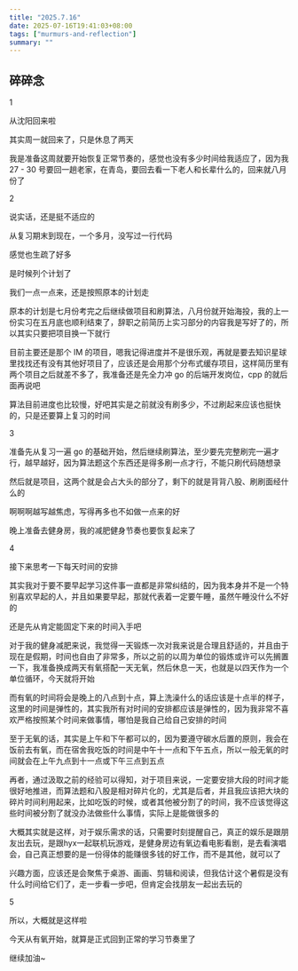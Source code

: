```yaml
---
title: "2025.7.16"
date: 2025-07-16T19:41:03+08:00
tags: ["murmurs-and-reflection"]
summary: ""
---
```

## 碎碎念
1

从沈阳回来啦

其实周一就回来了，只是休息了两天

我是准备这周就要开始恢复正常节奏的，感觉也没有多少时间给我适应了，因为我 27 - 30 号要回一趟老家，在青岛，要回去看一下老人和长辈什么的，回来就八月份了

2

说实话，还是挺不适应的

从复习期末到现在，一个多月，没写过一行代码

感觉也生疏了好多

是时候列个计划了

我们一点一点来，还是按照原本的计划走

原本的计划是七月份考完之后继续做项目和刷算法，八月份就开始海投，我的上一份实习在五月底也顺利结束了，辞职之前简历上实习部分的内容我是写好了的，所以其实只要把项目换一下就行

目前主要还是那个 IM 的项目，嗯我记得进度并不是很乐观，再就是要去知识星球里找找还有没有其他好项目了，应该还是会用那个分布式缓存项目，这样简历里有两个项目之后就差不多了，我准备还是先全力冲 go 的后端开发岗位，cpp 的就后面再说吧

算法目前进度也比较慢，好吧其实是之前就没有刷多少，不过刷起来应该也挺快的，只是还要算上复习的时间

3

准备先从复习一遍 go 的基础开始，然后继续刷算法，至少要先完整刷完一遍才行，越早越好，因为算法题这个东西还是得多刷一点才行，不能只刷代码随想录

然后就是项目，这两个就是会占大头的部分了，剩下的就是背背八股、刷刷面经什么的

啊啊啊越写越焦虑，写得再多也不如做一点来的好

晚上准备去健身房，我的减肥健身节奏也要恢复起来了

4

接下来思考一下每天时间的安排

其实我对于要不要早起学习这件事一直都是非常纠结的，因为我本身并不是一个特别喜欢早起的人，并且如果要早起，那就代表着一定要午睡，虽然午睡没什么不好的

还是先从肯定能固定下来的时间入手吧

对于我的健身减肥来说，我觉得一天锻炼一次对我来说是合理且舒适的，并且由于现在是假期，时间也自由了非常多，所以之前的以周为单位的锻炼或许可以先搁置一下，我准备换成两天有氧搭配一天无氧，然后休息一天，也就是以四天作为一个单位循环，今天就将开始

而有氧的时间将会是晚上的八点到十点，算上洗澡什么的话应该是十点半的样子，这里的时间是弹性的，其实我所有对时间的安排都应该是弹性的，因为我非常不喜欢严格按照某个时间来做事情，哪怕是我自己给自己安排的时间

至于无氧的话，其实是上午和下午都可以的，因为要遵守碳水后置的原则，我会在饭前去有氧，而在宿舍我吃饭的时间是中午十一点和下午五点，所以一般无氧的时间就会在上午九点到十一点或下午三点到五点

再者，通过汲取之前的经验可以得知，对于项目来说，一定要安排大段的时间才能很好地推进，而算法题和八股是相对碎片化的，尤其是后者，并且我应该把大块的碎片时间利用起来，比如吃饭的时候，或者其他被分割了的时间，我不应该觉得这些时间被分割了就没办法做些什么事情，实际上是能做很多的

大概其实就是这样，对于娱乐需求的话，只需要时刻提醒自己，真正的娱乐是跟朋友出去玩，是跟hyx一起联机玩游戏，是健身房边有氧边看电影看剧，是去看演唱会，自己真正想要的是一份得体的能赚很多钱的好工作，而不是其他，就可以了

兴趣方面，应该还是会聚焦于桌游、画画、剪辑和阅读，但我估计这个暑假是没有什么时间给它们了，走一步看一步吧，但肯定会找朋友一起出去玩的

5

所以，大概就是这样啦

今天从有氧开始，就算是正式回到正常的学习节奏里了

继续加油~